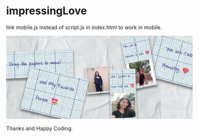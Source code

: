 # impressingLove
link mobile.js instead of script.js in index.html to work in mobile.

![image](https://github.com/RoopsBhasima7/Dragging-Cards/blob/master/images/Screenshot%202024-09-23%20161706.png)


Thanks and Happy Coding.
